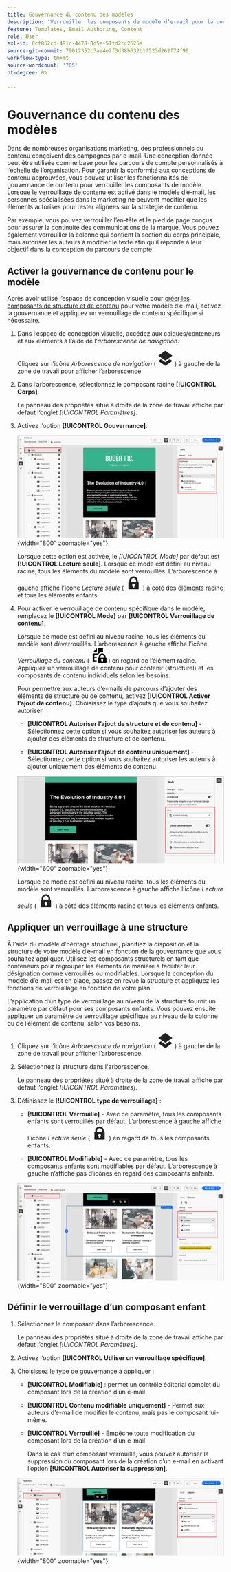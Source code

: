 ```yaml
---
title: Gouvernance du contenu des modèles
description: 'Verrouiller les composants de modèle d’e-mail pour la conformité de marque : définissez les modes de gouvernance, contrôlez la modification du contenu et gérez les autorisations pour les auteurs de parcours de compte dans Journey Optimizer B2B edition.'
feature: Templates, Email Authoring, Content
role: User
exl-id: 0cf852cd-491c-4478-8d5e-51fd2cc2625a
source-git-commit: 79012352c3ae4e2f3d38b632b1f523d262f74f96
workflow-type: tm+mt
source-wordcount: '765'
ht-degree: 0%

---
```


# Gouvernance du contenu des modèles

Dans de nombreuses organisations marketing, des professionnels du contenu conçoivent des campagnes par e-mail. Une conception donnée peut être utilisée comme base pour les parcours de compte personnalisés à l’échelle de l’organisation. Pour garantir la conformité aux conceptions de contenu approuvées, vous pouvez utiliser les fonctionnalités de gouvernance de contenu pour verrouiller les composants de modèle. Lorsque le verrouillage de contenu est activé dans le modèle d’e-mail, les personnes spécialisées dans le marketing ne peuvent modifier que les éléments autorisés pour rester alignées sur la stratégie de contenu.

Par exemple, vous pouvez verrouiller l’en-tête et le pied de page conçus pour assurer la continuité des communications de la marque. Vous pouvez également verrouiller la colonne qui contient la section du corps principale, mais autoriser les auteurs à modifier le texte afin qu’il réponde à leur objectif dans la conception du parcours de compte.

## Activer la gouvernance de contenu pour le modèle

Après avoir utilisé l’espace de conception visuelle pour [créer les composants de structure et de contenu](./email-template-authoring.md) pour votre modèle d’e-mail, activez la gouvernance et appliquez un verrouillage de contenu spécifique si nécessaire.

1. Dans l’espace de conception visuelle, accédez aux calques/conteneurs et aux éléments à l’aide de l’_arborescence de navigation_.

   Cliquez sur l’icône _Arborescence de navigation_ ( ![Icône Lien](../assets/do-not-localize/icon-navigation-tree.svg) ) à gauche de la zone de travail pour afficher l’arborescence.

1. Dans l’arborescence, sélectionnez le composant racine **[!UICONTROL Corps]**.

   Le panneau des propriétés situé à droite de la zone de travail affiche par défaut l’onglet _[!UICONTROL Paramètres]_.

1. Activez l’option **[!UICONTROL Gouvernance]**.

   ![Activer la gouvernance pour un modèle d’e-mail](./assets/governance-template-enable.png){width="800" zoomable="yes"}

   Lorsque cette option est activée, le _[!UICONTROL Mode]_ par défaut est **[!UICONTROL Lecture seule]**. Lorsque ce mode est défini au niveau racine, tous les éléments du modèle sont verrouillés. L’arborescence à gauche affiche l’icône _Lecture seule_ ( ![Icône Lecture seule](../assets/do-not-localize/icon-tree-lock.svg) ) à côté des éléments racine et tous les éléments enfants.

1. Pour activer le verrouillage de contenu spécifique dans le modèle, remplacez le **[!UICONTROL Mode]** par **[!UICONTROL Verrouillage de contenu]**.

   Lorsque ce mode est défini au niveau racine, tous les éléments du modèle sont déverrouillés. L’arborescence à gauche affiche l’icône _Verrouillage du contenu_ ( ![Icône de verrouillage du contenu](../assets/do-not-localize/icon-tree-content-lock.svg) ) en regard de l’élément racine. Appliquez un verrouillage de contenu pour contenir (structurel) et les composants de contenu individuels selon les besoins.

   Pour permettre aux auteurs d’e-mails de parcours d’ajouter des éléments de structure ou de contenu, activez **[!UICONTROL Activer l’ajout de contenu]**. Choisissez le type d’ajouts que vous souhaitez autoriser :

   * **[!UICONTROL Autoriser l’ajout de structure et de contenu]** - Sélectionnez cette option si vous souhaitez autoriser les auteurs à ajouter des éléments de structure et de contenu.

   * **[!UICONTROL Autoriser l’ajout de contenu uniquement]** - Sélectionnez cette option si vous souhaitez autoriser les auteurs à ajouter uniquement des éléments de contenu.

   ![Activer les ajouts de contenu](./assets/governance-template-content-additions.png){width="600" zoomable="yes"}

   Lorsque ce mode est défini au niveau racine, tous les éléments du modèle sont verrouillés. L’arborescence à gauche affiche l’icône _Lecture seule_ ( ![Icône Lecture seule](../assets/do-not-localize/icon-tree-lock.svg) ) à côté des éléments racine et tous les éléments enfants.
<!-- 

   
- ![Link icon](../assets/do-not-localize/icon-navigation-tree.svg)
- ![Read only icon](../assets/do-not-localize/icon-tree-lock.svg)
- ![Content edit icon](../assets/do-not-localize/icon-tree-content-lock.svg)
- ![Content edit icon](../assets/do-not-localize/icon-tree-edit-text.svg)
- ![Edit element](../assets/do-not-localize/icon-edit.svg) -->

## Appliquer un verrouillage à une structure

À l’aide du modèle d’héritage structurel, planifiez la disposition et la structure de votre modèle d’e-mail en fonction de la gouvernance que vous souhaitez appliquer. Utilisez les composants structurels en tant que conteneurs pour regrouper les éléments de manière à faciliter leur désignation comme verrouillés ou modifiables. Lorsque la conception du modèle d’e-mail est en place, passez en revue la structure et appliquez les fonctions de verrouillage en fonction de votre plan.

L’application d’un type de verrouillage au niveau de la structure fournit un paramètre par défaut pour ses composants enfants. Vous pouvez ensuite appliquer un paramètre de verrouillage spécifique au niveau de la colonne ou de l’élément de contenu, selon vos besoins.

1. Cliquez sur l’icône _Arborescence de navigation_ ( ![Icône Lien](../assets/do-not-localize/icon-navigation-tree.svg) ) à gauche de la zone de travail pour afficher l’arborescence.

1. Sélectionnez la structure dans l&#39;arborescence.

   Le panneau des propriétés situé à droite de la zone de travail affiche par défaut l’onglet _[!UICONTROL Paramètres]_.

1. Définissez le **[!UICONTROL type de verrouillage]** :

   * **[!UICONTROL Verrouillé]** - Avec ce paramètre, tous les composants enfants sont verrouillés par défaut. L’arborescence à gauche affiche l’icône _Lecture seule_ ( ![Icône Lecture seule](../assets/do-not-localize/icon-tree-lock.svg) ) en regard de tous les composants enfants.

   * **[!UICONTROL Modifiable]** - Avec ce paramètre, tous les composants enfants sont modifiables par défaut. L’arborescence à gauche n’affiche pas d’icônes en regard des composants enfants.

   ![Appliquer un verrouillage de contenu à un composant structurel](./assets/governance-template-structure-locking.png){width="800" zoomable="yes"}

## Définir le verrouillage d’un composant enfant

1. Sélectionnez le composant dans l’arborescence.

   Le panneau des propriétés situé à droite de la zone de travail affiche par défaut l’onglet _[!UICONTROL Paramètres]_.

1. Activez l’option **[!UICONTROL Utiliser un verrouillage spécifique]**.

1. Choisissez le type de gouvernance à appliquer :

   * **[!UICONTROL Modifiable]** : permet un contrôle éditorial complet du composant lors de la création d’un e-mail.
   * **[!UICONTROL Contenu modifiable uniquement]** - Permet aux auteurs d’e-mail de modifier le contenu, mais pas le composant lui-même.
   * **[!UICONTROL Verrouillé]** - Empêche toute modification du composant lors de la création d’un e-mail.

     Dans le cas d’un composant verrouillé, vous pouvez autoriser la suppression du composant lors de la création d’un e-mail en activant l’option **[!UICONTROL Autoriser la suppression]**.

   ![Appliquer un verrouillage de contenu à un composant enfant](./assets/governance-template-component-locking.png){width="800" zoomable="yes"}
